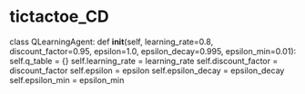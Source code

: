 # tictactoe_CD
class QLearningAgent:
    def __init__(self, learning_rate=0.8, discount_factor=0.95, epsilon=1.0, epsilon_decay=0.995, epsilon_min=0.01):
        self.q_table = {}
        self.learning_rate = learning_rate
        self.discount_factor = discount_factor
        self.epsilon = epsilon
        self.epsilon_decay = epsilon_decay
        self.epsilon_min = epsilon_min
